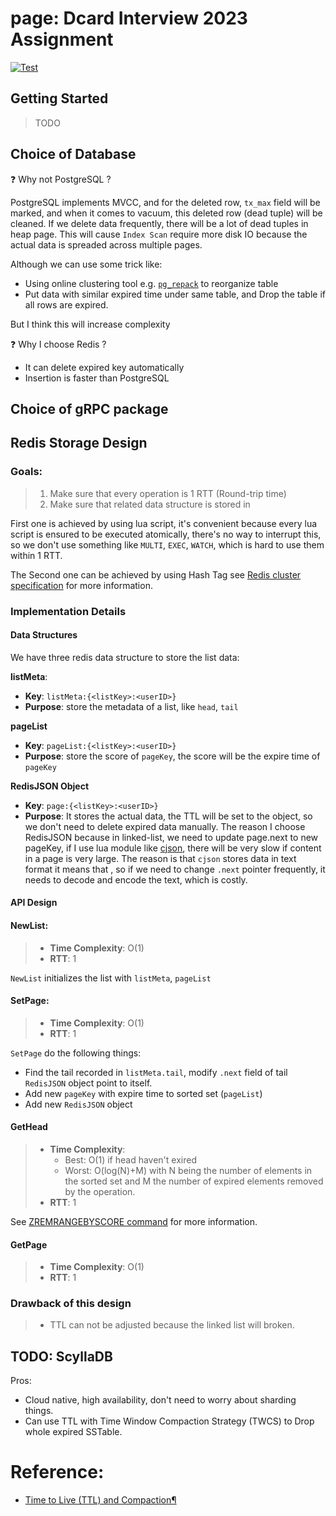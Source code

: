 # page: Dcard Interview 2023 Assignment

[![Test](https://github.com/unknowntpo/page/actions/workflows/main.yml/badge.svg?event=push)](https://github.com/unknowntpo/page/actions/workflows/main.yml)

## Getting Started

> TODO

## Choice of Database

:question: Why not PostgreSQL ?

PostgreSQL implements MVCC, and for the deleted row, `tx_max` field will be marked, and when it comes to vacuum, this deleted row (dead tuple) will be cleaned. If we delete data frequently, there will be a lot of dead tuples in heap page.
This will cause `Index Scan` require more disk IO because the actual data is spreaded across multiple pages.

Although we can use some trick like:
- Using online clustering tool e.g. [`pg_repack`](https://reorg.github.io/pg_repack/) to reorganize table 
- Put data with similar expired time under same table, and Drop the table if all rows are expired.

But I think this will increase complexity

:question: Why I choose Redis ?

- It can delete expired key automatically
- Insertion is faster than PostgreSQL

## Choice of gRPC package

## Redis Storage Design

### Goals:
> 1. Make sure that every operation is 1 RTT (Round-trip time)
> 2. Make sure that related data structure is stored in

First one is achieved by using lua script, it's convenient because every lua script is ensured to be executed atomically, there's no way to interrupt this, so we don't use something like `MULTI`, `EXEC`, `WATCH`, which is hard to use them within 1 RTT.

The Second one can be achieved by using Hash Tag 
see [Redis cluster specification](https://redis.io/docs/reference/cluster-spec/) for more information.

### Implementation Details
#### Data Structures

We have three redis data structure to store the list data:

**listMeta**:
- **Key**: `listMeta:{<listKey>:<userID>}`
- **Purpose**: store the metadata of a list, like `head`, `tail`

**pageList**
  - **Key**: `pageList:{<listKey>:<userID>}`
  - **Purpose**: store the score of `pageKey`, the score will be the expire time of `pageKey`

**RedisJSON Object**
  - **Key**: `page:{<listKey>:<userID>}`
  - **Purpose**: It stores the actual data, the TTL will be set to the object, so we don't need to delete expired data manually. 
The reason I choose RedisJSON because in linked-list, we need to update page.next to new pageKey,
if I use lua module like [cjson](https://github.com/mpx/lua-cjson), there will be very slow if content in a page is very large.
The reason is that `cjson` stores data in text format it means that , so if we need to change `.next` pointer frequently, it needs to decode and encode the text, which is costly.

#### API Design

#### NewList:

> - **Time Complexity**: O(1)
> - **RTT**: 1


`NewList` initializes the list with `listMeta`, `pageList`

#### SetPage:

> - **Time Complexity**: O(1)
> - **RTT**: 1

`SetPage` do the following things:
- Find the tail recorded in `listMeta.tail`, modify `.next` field of tail `RedisJSON` object point to itself.
- Add new `pageKey` with expire time to sorted set (`pageList`)
- Add new `RedisJSON` object

#### GetHead

> - **Time Complexity**:
>   - Best: O(1) if head haven't exired
>   - Worst: O(log(N)+M) with N being the number of elements in the sorted set and M the number of expired elements removed by the operation.
> - **RTT**: 1


  See [ZREMRANGEBYSCORE command](https://redis.io/commands/zremrangebyscore/) for more information.

#### GetPage

> - **Time Complexity**: O(1)
> - **RTT**: 1

### Drawback of this design
> - TTL can not be adjusted because the linked list will broken.

## TODO: ScyllaDB

Pros:
- Cloud native, high availability, don't need to worry about sharding things.
- Can use TTL with Time Window Compaction Strategy (TWCS) to Drop whole expired SSTable.

# Reference:
- [Time to Live (TTL) and Compaction¶](https://docs.scylladb.com/stable/kb/ttl-facts.html)

